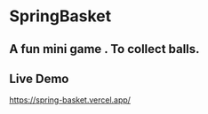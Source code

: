 # SpringBasket

 A fun mini game . To collect balls. 
---
## Live Demo

https://spring-basket.vercel.app/
